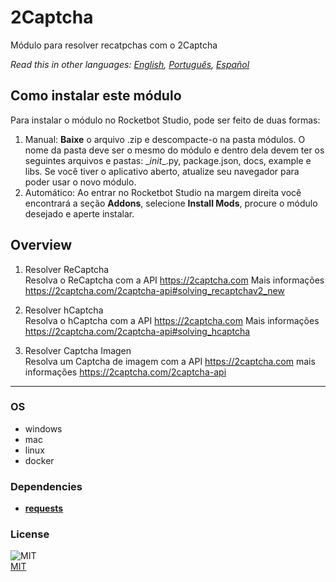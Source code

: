 # 2Captcha
  
Módulo para resolver recatpchas com o 2Captcha  

*Read this in other languages: [English](README.md), [Português](README.pr.md), [Español](README.es.md)*

## Como instalar este módulo
  
Para instalar o módulo no Rocketbot Studio, pode ser feito de duas formas:
1. Manual: __Baixe__ o arquivo .zip e descompacte-o na pasta módulos. O nome da pasta deve ser o mesmo do módulo e dentro dela devem ter os seguintes arquivos e pastas: \__init__.py, package.json, docs, example e libs. Se você tiver o aplicativo aberto, atualize seu navegador para poder usar o novo módulo.
2. Automático: Ao entrar no Rocketbot Studio na margem direita você encontrará a seção **Addons**, selecione **Install Mods**, procure o módulo desejado e aperte instalar.  


## Overview


1. Resolver ReCaptcha  
Resolva o ReCaptcha com a API https://2captcha.com Mais informações https://2captcha.com/2captcha-api#solving_recaptchav2_new

2. Resolver hCaptcha  
Resolva o hCaptcha com a API https://2captcha.com Mais informações https://2captcha.com/2captcha-api#solving_hcaptcha

3. Resolver Captcha Imagen  
Resolva um Captcha de imagem com a API https://2captcha.com mais informações https://2captcha.com/2captcha-api  




----
### OS

- windows
- mac
- linux
- docker

### Dependencies
- [**requests**](https://pypi.org/project/requests/)
### License
  
![MIT](https://camo.githubusercontent.com/107590fac8cbd65071396bb4d04040f76cde5bde/687474703a2f2f696d672e736869656c64732e696f2f3a6c6963656e73652d6d69742d626c75652e7376673f7374796c653d666c61742d737175617265)  
[MIT](http://opensource.org/licenses/mit-license.ph)